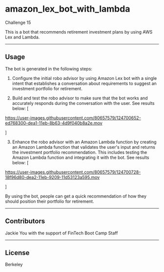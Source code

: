 # amazon_lex_bot_with_lambda
Challenge 15

This is a bot that recommends retirement investment plans by using AWS Lex and Lambda.

---

## Usage

The bot is generated in the following steps:

1. Configure the initial robo advisor by using Amazon Lex bot with a single intent that establishes a conversation about requirements to suggest an investment portfolio for retirement.

2. Build and test the robo advisor to make sure that the bot works and accurately responds during the conversation with the user.  See results below:
[

https://user-images.githubusercontent.com/80657579/124700652-ed768300-dea1-11eb-8b63-4d9f040b8a2e.mov

]

3. Enhance the robo advisor with an Amazon Lambda function by creating an Amazon Lambda function that validates the user's input and returns the investment portfolio recommendation. This includes testing the Amazon Lambda function and integrating it with the bot.  See results below:
[

https://user-images.githubusercontent.com/80657579/124700728-18f96d80-dea2-11eb-9209-11d53123a595.mov

]

By using the bot, people can get a quick recommendation of how they should position their portfolio for retirement.

---

## Contributors

Jackie You with the support of FinTech Boot Camp Staff

---

## License

Berkeley
